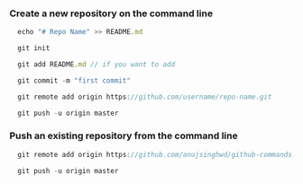 ### Create a new repository on the command line
```jsx
  echo "# Repo Name" >> README.md
```
```jsx
  git init
```
```jsx
  git add README.md // if you want to add
```
```jsx
  git commit -m "first commit"
```
```jsx
  git remote add origin https://github.com/username/repo-name.git
```
```jsx
  git push -u origin master
```

### Push an existing repository from the command line
```jsx
  git remote add origin https://github.com/anujsinghwd/github-commands.git
```
```jsx
  git push -u origin master
```
